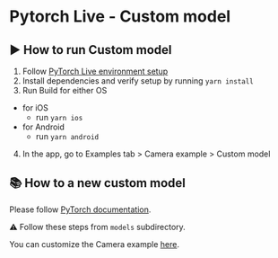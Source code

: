 <h1 align="left">Pytorch Live - Custom model</h1>

## :arrow_forward: How to run Custom model

1. Follow [PyTorch Live environment setup](https://pytorch.org/live/docs/tutorials/get-started/#prerequisites)
2. Install dependencies and verify setup by running `yarn install`
3. Run Build for either OS

- for iOS
  - run `yarn ios`
- for Android
  - run `yarn android`

4. In the app, go to Examples tab > Camera example > Custom model

## :books: How to a new custom model

Please follow [PyTorch documentation](https://pytorch.org/live/docs/tutorials/prepare-custom-model/).

:warning: Follow these steps from `models` subdirectory.

You can customize the Camera example [here](src/Models.ts).
